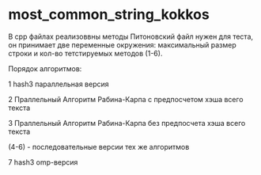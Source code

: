 # most_common_string_kokkos
В cpp файлах реализоввны методы
Питоновский файл нужен для теста, он принимает две переменные окружения: максимальный размер строки и кол-во тетстируемых методов (1-6).


Порядок алгоритмов:

1 hash3 параллельная версия

2 Праллельный Алгоритм Рабина-Карпа с предпосчетом хэша всего текста

3 Праллельный Алгоритм Рабина-Карпа без предпосчета хэша всего текста

(4-6) - последовательные версии тех же алгоритмов

7 hash3 omp-версия
